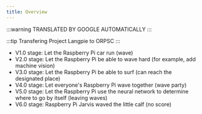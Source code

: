 ```yaml
---
title: Overview
---
```


:::warning
TRANSLATED BY GOOGLE AUTOMATICALLY
:::

:::tip
Transfering Project Langpie to ORPSC
:::

- V1.0 stage: Let the Raspberry Pi car run (wave)
- V2.0 stage: Let the Raspberry Pi be able to wave hard (for example, add machine vision)
- V3.0 stage: Let the Raspberry Pi be able to surf (can reach the designated place)
- V4.0 stage: Let everyone's Raspberry Pi wave together (wave party)
- V5.0 stage: Let the Raspberry Pi use the neural network to determine where to go by itself (leaving waves)
- V6.0 stage: Raspberry Pi Jarvis waved the little calf (no score)